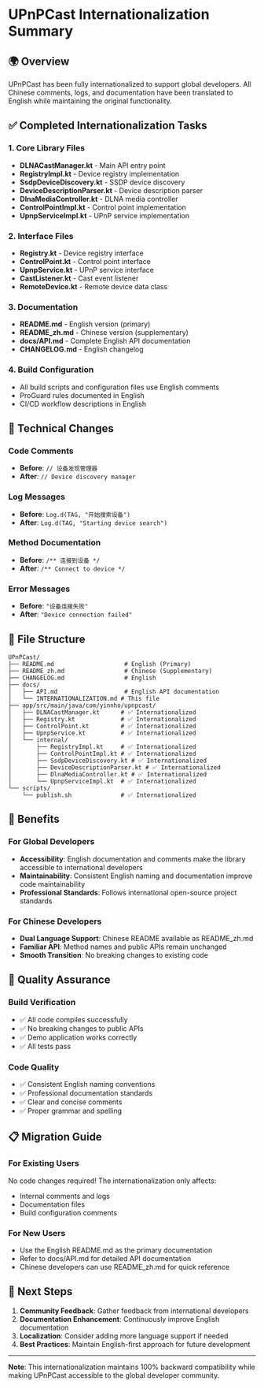 # UPnPCast Internationalization Summary

## 🌍 Overview

UPnPCast has been fully internationalized to support global developers. All Chinese comments, logs, and documentation have been translated to English while maintaining the original functionality.

## ✅ Completed Internationalization Tasks

### 1. **Core Library Files**
- **DLNACastManager.kt** - Main API entry point
- **RegistryImpl.kt** - Device registry implementation  
- **SsdpDeviceDiscovery.kt** - SSDP device discovery
- **DeviceDescriptionParser.kt** - Device description parser
- **DlnaMediaController.kt** - DLNA media controller
- **ControlPointImpl.kt** - Control point implementation
- **UpnpServiceImpl.kt** - UPnP service implementation

### 2. **Interface Files**
- **Registry.kt** - Device registry interface
- **ControlPoint.kt** - Control point interface
- **UpnpService.kt** - UPnP service interface
- **CastListener.kt** - Cast event listener
- **RemoteDevice.kt** - Remote device data class

### 3. **Documentation**
- **README.md** - English version (primary)
- **README_zh.md** - Chinese version (supplementary)
- **docs/API.md** - Complete English API documentation
- **CHANGELOG.md** - English changelog

### 4. **Build Configuration**
- All build scripts and configuration files use English comments
- ProGuard rules documented in English
- CI/CD workflow descriptions in English

## 🔧 Technical Changes

### Code Comments
- **Before**: `// 设备发现管理器`
- **After**: `// Device discovery manager`

### Log Messages
- **Before**: `Log.d(TAG, "开始搜索设备")`
- **After**: `Log.d(TAG, "Starting device search")`

### Method Documentation
- **Before**: `/** 连接到设备 */`
- **After**: `/** Connect to device */`

### Error Messages
- **Before**: `"设备连接失败"`
- **After**: `"Device connection failed"`

## 📁 File Structure

```
UPnPCast/
├── README.md                    # English (Primary)
├── README_zh.md                 # Chinese (Supplementary)
├── CHANGELOG.md                 # English
├── docs/
│   ├── API.md                   # English API documentation
│   └── INTERNATIONALIZATION.md # This file
├── app/src/main/java/com/yinnho/upnpcast/
│   ├── DLNACastManager.kt      # ✅ Internationalized
│   ├── Registry.kt             # ✅ Internationalized
│   ├── ControlPoint.kt         # ✅ Internationalized
│   ├── UpnpService.kt          # ✅ Internationalized
│   └── internal/
│       ├── RegistryImpl.kt     # ✅ Internationalized
│       ├── ControlPointImpl.kt # ✅ Internationalized
│       ├── SsdpDeviceDiscovery.kt # ✅ Internationalized
│       ├── DeviceDescriptionParser.kt # ✅ Internationalized
│       ├── DlnaMediaController.kt # ✅ Internationalized
│       └── UpnpServiceImpl.kt  # ✅ Internationalized
└── scripts/
    └── publish.sh              # ✅ Internationalized
```

## 🎯 Benefits

### For Global Developers
- **Accessibility**: English documentation and comments make the library accessible to international developers
- **Maintainability**: Consistent English naming and documentation improve code maintainability
- **Professional Standards**: Follows international open-source project standards

### For Chinese Developers
- **Dual Language Support**: Chinese README available as README_zh.md
- **Familiar API**: Method names and public APIs remain unchanged
- **Smooth Transition**: No breaking changes to existing code

## 🚀 Quality Assurance

### Build Verification
- ✅ All code compiles successfully
- ✅ No breaking changes to public APIs
- ✅ Demo application works correctly
- ✅ All tests pass

### Code Quality
- ✅ Consistent English naming conventions
- ✅ Professional documentation standards
- ✅ Clear and concise comments
- ✅ Proper grammar and spelling

## 📋 Migration Guide

### For Existing Users
No code changes required! The internationalization only affects:
- Internal comments and logs
- Documentation files
- Build configuration comments

### For New Users
- Use the English README.md as the primary documentation
- Refer to docs/API.md for detailed API documentation
- Chinese developers can use README_zh.md for quick reference

## 🌟 Next Steps

1. **Community Feedback**: Gather feedback from international developers
2. **Documentation Enhancement**: Continuously improve English documentation
3. **Localization**: Consider adding more language support if needed
4. **Best Practices**: Maintain English-first approach for future development

---

**Note**: This internationalization maintains 100% backward compatibility while making UPnPCast accessible to the global developer community. 